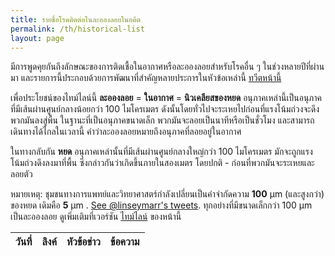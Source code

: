 ```yaml
---
title: รายชื่อโรคติดต่อในละอองลอยในอดีต
permalink: /th/historical-list
layout: page
---
```


<script
  src="https://code.jquery.com/jquery-3.6.0.min.js"
  integrity="sha256-/xUj+3OJU5yExlq6GSYGSHk7tPXikynS7ogEvDej/m4="
  crossorigin="anonymous"></script>
<script type="text/javascript" src="https://cdn.datatables.net/1.10.11/js/jquery.dataTables.min.js"></script>
<script type="text/javascript" src="https://cdn.datatables.net/fixedcolumns/3.2.1/js/dataTables.fixedColumns.min.js"></script>
<script src="https://unpkg.com/dayjs@1.8.21/dayjs.min.js"></script>
<link rel="stylesheet" type="text/css" href="https://cdn.datatables.net/1.10.25/css/jquery.dataTables.min.css">

มีการพูดคุยกันถึงลักษณะของการติดเชื้อในอากาศหรือละอองลอยสำหรับโรคอื่น ๆ ในช่วงหลายปีที่ผ่านมา และรายการนี้ประกอบด้วยการพัฒนาที่สำคัญหลายประการในหัวข้อเหล่านี้  <a href="https://twitter.com/intent/tweet?url=https%3A%2F%2Fits-airborne.org%2Fhistorical-list&via=AerosolizedC19&text=%23COVIDisAirborne%20%23masks4All%20%23bewareOfSharedAir%20%23ventilation. See: " target="_blank">ทวีตหน้านี้</a>

เพื่อประโยชน์ของไทม์ไลน์นี้ **ละอองลอย** = **ในอากาศ** = **นิวเคลียสของหยด** อนุภาคเหล่านี้เป็นอนุภาคที่มีเส้นผ่านศูนย์กลางน้อยกว่า 100 ไมโครเมตร ดังนั้นโดยทั่วไปจะระเหยไปก่อนที่แรงโน้มถ่วงจะดึงพวกมันลงสู่พื้น ในฐานะที่เป็นอนุภาคขนาดเล็ก พวกมันจะลอยเป็นนาทีหรือเป็นชั่วโมง และสามารถเดินทางได้ไกลในเวลานี้ คำว่าละอองลอยหมายถึงอนุภาคที่ลอยอยู่ในอากาศ

ในทางกลับกัน **หยด** อนุภาคเหล่านั้นที่มีเส้นผ่านศูนย์กลางใหญ่กว่า 100 ไมโครเมตร มักจะถูกแรงโน้มถ่วงดึงลงมาที่พื้น ซึ่งกล่าวกันว่าเกิดขึ้นภายในสองเมตร โดยปกติ - ก่อนที่พวกมันจะระเหยและลอยตัว


หมายเหตุ: ชุมชนทางการแพทย์และวิทยาศาสตร์กำลังเปลี่ยนเป็นคำจำกัดความ **100** μm (และสูงกว่า) ของหยด เดิมคือ **5** μm . <a target="_blank" href="https://twitter.com/linseymarr/status/1336318245348003840">See @linseymarr's tweets</a>. ทุกอย่างที่มีขนาดเล็กกว่า 100 μm เป็นละอองลอย ดูเพิ่มเติมที่เวอร์ชัน [ไทม์ไลน์](historical-timeline.html) ของหน้านี้

<script>
$(document).ready(function () {
    $.noConflict();

       $.getJSON("../media/aerosol-history-timeline.json", function(tl) {
            for(i=0;i < tl.events.length;i++){
                    var html='';
                    var dt = tl.events[i].start_date.year; 
                    var mt = tl.events[i].start_date.month;
                    var dy = tl.events[i].start_date.day;
                    if (mt > 0) {
                        dt = dt + "-" + mt;     
                        if (dy > 0) {
                            dt = dayjs(dt + "-" + dy).format('MMM D, YYYY');     
                        } else {
                            dt = dayjs(dt + "-1").format('MMM, YYYY');    
                        }
                    }

                    dt = dt.replaceAll("-undefined","");
                    html +='<td>' + dt +'</td>';
                    html +='<td><a href="' + tl.events[i].media.link +'">link</a></td>';
                    html +='<td>' + tl.events[i].text.headline +'</td>';
                    html +='<td>' + tl.events[i].text.text +'</td>';
                    $('#table_id tbody').append('<tr>'+html+'</tr>');
            }
            $('#table_id').DataTable();
       });
});
</script>

<table id="table_id" class="display">
    <thead>
        <tr>
          <th>วันที่</th>
          <th>ลิงค์</th> 
          <th>หัวข้อข่าว</th> 
          <th>ข้อความ</th>
        </tr>
    </thead>
    <tbody>        
    </tbody>
</table>